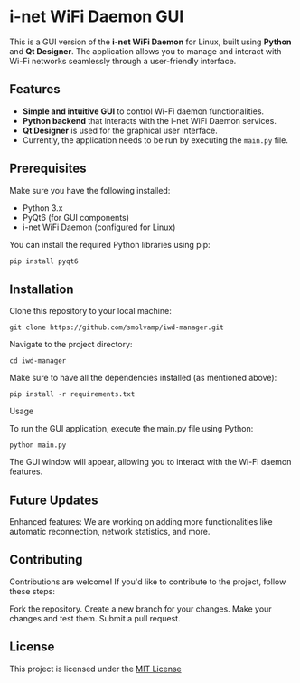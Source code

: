 # i-net WiFi Daemon GUI

This is a GUI version of the **i-net WiFi Daemon** for Linux, built using **Python** and **Qt Designer**. The application allows you to manage and interact with Wi-Fi networks seamlessly through a user-friendly interface.

## Features

- **Simple and intuitive GUI** to control Wi-Fi daemon functionalities.
- **Python backend** that interacts with the i-net WiFi Daemon services.
- **Qt Designer** is used for the graphical user interface.
- Currently, the application needs to be run by executing the `main.py` file.

## Prerequisites

Make sure you have the following installed:

- Python 3.x
- PyQt6 (for GUI components)
- i-net WiFi Daemon (configured for Linux)

You can install the required Python libraries using pip:

```bash
pip install pyqt6
```
## Installation

  Clone this repository to your local machine:
```
git clone https://github.com/smolvamp/iwd-manager.git
```
  Navigate to the project directory:
```
cd iwd-manager
```
Make sure to have all the dependencies installed (as mentioned above):
```
pip install -r requirements.txt
```
Usage

To run the GUI application, execute the main.py file using Python:
```
python main.py
```

The GUI window will appear, allowing you to interact with the Wi-Fi daemon features.


## Future Updates

  Enhanced features: We are working on adding more functionalities like automatic reconnection, network statistics, and more.

## Contributing

Contributions are welcome! If you'd like to contribute to the project, follow these steps:

  Fork the repository.
  Create a new branch for your changes.
  Make your changes and test them.
  Submit a pull request.

## License

This project is licensed under the [MIT License](https://github.com/smolvamp/iwd-manager?tab=MIT-1-ov-file#)

